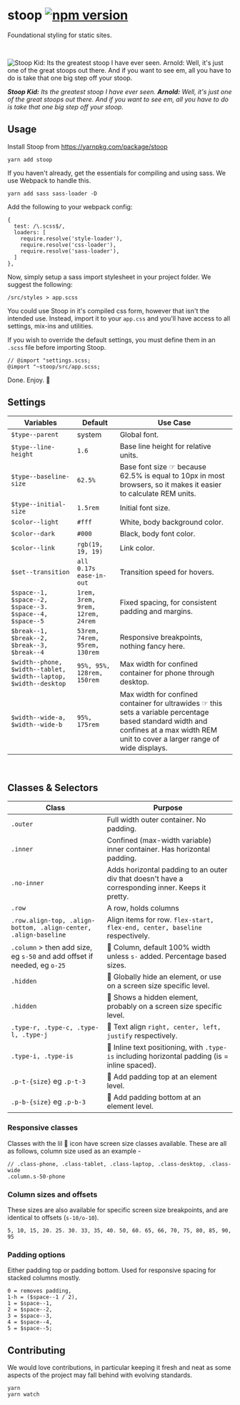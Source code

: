 
# stoop [![npm version](https://badge.fury.io/js/stoop.svg)](https://badge.fury.io/js/stoop) 

Foundational styling for static sites.

&nbsp;

![Stoop Kid: Its the greatest stoop I have ever seen. Arnold: Well, it's just one of the great stoops out there. And if you want to see em, all you have to do is take that one big step off your stoop.](https://mtv.mtvnimages.com/uri/mgid:ao:image:mtv.com:205384)

***Stoop Kid:** Its the greatest stoop I have ever seen. **Arnold:** Well, it's just one of the great stoops out there. And if you want to see em, all you have to do is take that one big step off your stoop.*
&nbsp;

## Usage
Install Stoop from https://yarnpkg.com/package/stoop

    yarn add stoop

If you haven't already, get the essentials for compiling and using sass. We use Webpack to handle this.
```
yarn add sass sass-loader -D
```

Add the following to your webpack config:

```
{
  test: /\.scss$/,
  loaders: [
    require.resolve('style-loader'),
    require.resolve('css-loader'),
    require.resolve('sass-loader'),
  ]
},
```
Now, simply setup a sass import stylesheet in your project folder. We suggest the following:

    /src/styles > app.scss

You could use Stoop in it's compiled css form, however that isn't the intended use. Instead, import it to your `app.css` and you'll have access to all settings, mix-ins and utilities. 

If you wish to override the default settings, you must define them in an `.scss` file before importing Stoop.

    // @import "settings.scss;
    @import "~stoop/src/app.scss;

Done. Enjoy. 🍷


## Settings
|Variables| Default  | Use Case
|--|--|--|
| `$type--parent` | system | Global font. |
| `$type--line-height` | `1.6` | Base line height for relative units. |
| `$type--baseline-size` | `62.5%` | Base font size ☞ because 62.5% is equal to 10px in most browsers, so it makes it easier to calculate REM units. |
| `$type--initial-size` | `1.5rem` | Initial font size. |
| `$color--light` | `#fff` | White, body background color. |
| `$color--dark` | `#000` | Black, body font color. |
| `$color--link` | `rgb(19, 19, 19)` | Link color. |
| `$set--transition` | `all  0.17s  ease-in-out` | Transition speed for hovers. |
| `$space--1, $space--2, $space--3. $space--4, $space--5` | `1rem, 3rem, 9rem, 12rem, 24rem` | Fixed spacing, for consistent padding and margins. |
| `$break--1, $break--2, $break--3, $break--4` | `53rem, 74rem, 95rem, 130rem` | Responsive breakpoints, nothing fancy here. |
| `$width--phone, $width--tablet, $width--laptop, $width--desktop` | `95%, 95%, 128rem, 150rem` | Max width for confined container for phone through desktop. |
| `$width--wide-a, $width--wide-b` | `95%, 175rem` | Max width for confined container for ultrawides ☞ this sets a variable percentage based standard width and confines at a max width REM unit to cover a larger range of wide displays. |
&nbsp;
## Classes & Selectors
|Class| Purpose
|--|--|
| `.outer` | Full width outer container. No padding. |
| `.inner` | Confined (max-width variable) inner container. Has horizontal padding. |
| `.no-inner` | Adds horizontal padding to an outer div that doesn't have a corresponding inner. Keeps it pretty. |
| `.row` | A row, holds columns |
| `.row.align-top, .align-bottom, .align-center, .align-baseline` | Align items for row. `flex-start, flex-end, center, baseline` respectively. |
| `.column` > then add size, eg `s-50` and add offset if needed, eg `o-25` | 📱 Column, default 100% width unless `s-` added. Percentage based sizes.  |
| `.hidden` | 📱 Globally hide an element, or use on a screen size specific level.  |
| `.hidden` | 📱 Shows a hidden element, probably on a screen size specific level.  |
| `.type-r, .type-c, .type-l, .type-j` | 📱 Text align `right, center, left, justify` respectively. |
| `.type-i, .type-is` | 📱 Inline text positioning, with `.type-is` including horizontal padding (is = inline spaced). |
| `.p-t-{size}` eg `.p-t-3` | 📱 Add padding top at an element level. |
| `.p-b-{size}` eg `.p-b-3` | 📱 Add padding bottom at an element level. |

### Responsive classes
Classes with the lil 📱 icon have screen size classes available. These are all as follows, column size used as an example - 

    // .class-phone, .class-tablet, .class-laptop, .class-desktop, .class-wide
    .column.s-50-phone

### Column sizes and offsets
These sizes are also available for specific screen size breakpoints, and are identical to offsets (`s-10/o-10`).

    5, 10, 15, 20. 25. 30. 33, 35, 40. 50, 60. 65, 66, 70, 75, 80, 85, 90, 95

### Padding options
Either padding top or padding bottom. Used for responsive spacing for stacked columns mostly. 

    0 = removes padding, 
    1-h = ($space--1 / 2), 
    1 = $space--1, 
    2 = $space--2, 
    3 = $space--3, 
    4 = $space--4, 
    5 = $space--5;


## Contributing
We would love contributions, in particular keeping it fresh and neat as some aspects of the project may fall behind with evolving standards. 

    yarn
    yarn watch

  

